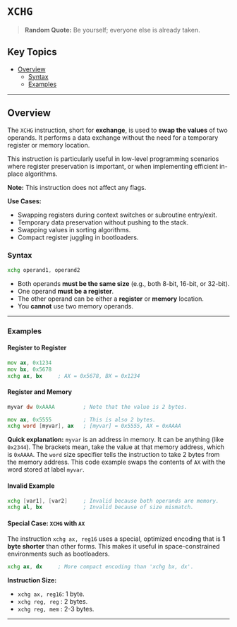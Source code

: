 # `XCHG`

> **Random Quote:** Be yourself; everyone else is already taken.

## Key Topics

+ [Overview](#overview)
    - [Syntax](#syntax)
    - [Examples](#examples)

---

## Overview

The `XCHG` instruction, short for **exchange**, is used to **swap the values** of two operands. It performs a data exchange without the need for a temporary register or memory location.

This instruction is particularly useful in low-level programming scenarios where register preservation is important, or when implementing efficient in-place algorithms.

**Note:** This instruction does not affect any flags.

**Use Cases:**

+ Swapping registers during context switches or subroutine entry/exit.
+ Temporary data preservation without pushing to the stack.
+ Swapping values in sorting algorithms.
+ Compact register juggling in bootloaders.

### Syntax

```asm
xchg operand1, operand2
```

+ Both operands **must be the same size** (e.g., both 8-bit, 16-bit, or 32-bit).
+ One operand **must be a register**.
+ The other operand can be either a **register** or **memory** location.
+ You **cannot** use two memory operands.

---

### Examples

#### Register to Register

```asm
mov ax, 0x1234
mov bx, 0x5678
xchg ax, bx     ; AX = 0x5678, BX = 0x1234
```

#### Register and Memory

```asm
myvar dw 0xAAAA         ; Note that the value is 2 bytes.

mov ax, 0x5555          ; This is also 2 bytes.
xchg word [myvar], ax   ; [myvar] = 0x5555, AX = 0xAAAA
```

**Quick explanation:** `myvar` is an address in memory. It can be anything (like `0x2344`). The brackets mean, take the value at that memory address, which is `0xAAAA`. The `word` size specifier tells the instruction to take 2 bytes from the memory address. This code example swaps the contents of `AX` with the word stored at label `myvar`.

#### Invalid Example

```asm
xchg [var1], [var2]     ; Invalid because both operands are memory.
xchg al, bx             ; Invalid because of size mismatch.
```

#### Special Case: `XCHG` with `AX`

The instruction `xchg ax, reg16` uses a special, optimized encoding that is **1 byte shorter** than other forms. This makes it useful in space-constrained environments such as bootloaders.

```asm
xchg ax, dx     ; More compact encoding than 'xchg bx, dx'.
```

**Instruction Size:**

+ `xchg ax, reg16`: 1 byte.
+ `xchg reg, reg` : 2 bytes.
+ `xchg reg, mem` : 2-3 bytes.

---
